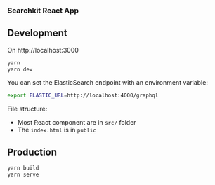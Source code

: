 ### Searchkit React App

## Development

On http://localhost:3000

```bash
yarn
yarn dev
```

You can set the ElasticSearch endpoint with an environment variable:

```bash
export ELASTIC_URL=http://localhost:4000/graphql
```

File structure:

* Most React component are in `src/` folder
* The `index.html` is in `public`

## Production

```bash
yarn build
yarn serve
```